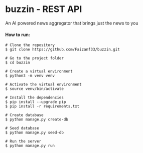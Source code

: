 # buzzin - REST API
An AI powered news aggregator that brings just the news to you

#### How to run:
```
# Clone the repository
$ git clone https://github.com/Faizanf33/buzzin.git

# Go to the project folder
$ cd buzzin

# Create a virtual environment
$ python3 -m venv venv

# Activate the virtual environment
$ source venv/bin/activate

# Install the dependencies
$ pip install --upgrade pip
$ pip install -r requirements.txt

# Create database
$ python manage.py create-db

# Seed database
$ python manage.py seed-db

# Run the server
$ python manage.py run
